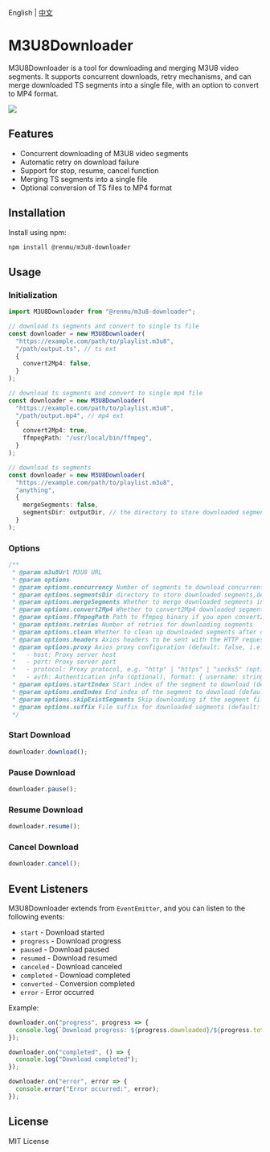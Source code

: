 <p>English | <a href="README.zh-CN.md">中文</a></p>

# M3U8Downloader

M3U8Downloader is a tool for downloading and merging M3U8 video segments. It supports concurrent downloads, retry mechanisms, and can merge downloaded TS segments into a single file, with an option to convert to MP4 format.

<p >
  <a href="https://codecov.io/github/renmu123/m3u8-downloader" ><img src="https://codecov.io/github/renmu123/m3u8-downloader/graph/badge.svg?token=08MBSCPIMF"/></a>
</p>

## Features

- Concurrent downloading of M3U8 video segments
- Automatic retry on download failure
- Support for stop, resume, cancel function
- Merging TS segments into a single file
- Optional conversion of TS files to MP4 format

## Installation

Install using npm:

```bash
npm install @renmu/m3u8-downloader
```

## Usage

### Initialization

```typescript
import M3U8Downloader from "@renmu/m3u8-downloader";

// download ts segments and convert to single ts file
const downloader = new M3U8Downloader(
  "https://example.com/path/to/playlist.m3u8",
  "/path/output.ts", // ts ext
  {
    convert2Mp4: false,
  }
);

// download ts segments and convert to single mp4 file
const downloader = new M3U8Downloader(
  "https://example.com/path/to/playlist.m3u8",
  "/path/output.mp4", // mp4 ext
  {
    convert2Mp4: true,
    ffmpegPath: "/usr/local/bin/ffmpeg",
  }
);

// download ts segments
const downloader = new M3U8Downloader(
  "https://example.com/path/to/playlist.m3u8",
  "anything",
  {
    mergeSegments: false,
    segmentsDir: outputDir, // the directory to store downloaded segments
  }
);
```

### Options

```js
/**
 * @param m3u8Url M3U8 URL
 * @param options
 * @param options.concurrency Number of segments to download concurrently
 * @param options.segmentsDir directory to store downloaded segments,default: system temp dir
 * @param options.mergeSegments Whether to merge downloaded segments into a single file
 * @param options.convert2Mp4 Whether to convert2Mp4 downloaded segments into a single file, you must open mergeSegments
 * @param options.ffmpegPath Path to ffmpeg binary if you open convert2Mp4
 * @param options.retries Number of retries for downloading segments
 * @param options.clean Whether to clean up downloaded segments after download is error or canceled
 * @param options.headers Axios headers to be sent with the HTTP request
 * @param options.proxy Axios proxy configuration (default: false, i.e. direct connection)
 *   - host: Proxy server host
 *   - port: Proxy server port
 *   - protocol: Proxy protocol, e.g. "http" | "https" | "socks5" (optional)
 *   - auth: Authentication info (optional), format: { username: string, password: string }
 * @param options.startIndex Start index of the segment to download (default: 0)
 * @param options.endIndex End index of the segment to download (default: until last segment)
 * @param options.skipExistSegments Skip downloading if the segment file already exists (default: false)
 * @param options.suffix File suffix for downloaded segments (default: "ts")
 */
```

### Start Download

```typescript
downloader.download();
```

### Pause Download

```typescript
downloader.pause();
```

### Resume Download

```typescript
downloader.resume();
```

### Cancel Download

```typescript
downloader.cancel();
```

## Event Listeners

M3U8Downloader extends from `EventEmitter`, and you can listen to the following events:

- `start` - Download started
- `progress` - Download progress
- `paused` - Download paused
- `resumed` - Download resumed
- `canceled` - Download canceled
- `completed` - Download completed
- `converted` - Conversion completed
- `error` - Error occurred

Example:

```typescript
downloader.on("progress", progress => {
  console.log(`Download progress: ${progress.downloaded}/${progress.total}`);
});

downloader.on("completed", () => {
  console.log("Download completed");
});

downloader.on("error", error => {
  console.error("Error occurred:", error);
});
```

## License

MIT License
